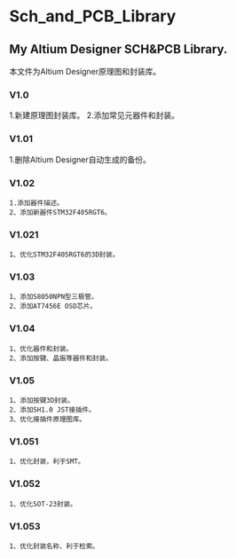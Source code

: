 ﻿# Sch_and_PCB_Library
## My Altium Designer SCH&PCB Library. 
本文件为Altium Designer原理图和封装库。
  
### V1.0
  1.新建原理图封装库。
  2.添加常见元器件和封装。
  
### V1.01
  1.删除Altium Designer自动生成的备份。
  
### V1.02
    1.添加器件描述。
    2、添加新器件STM32F405RGT6。
  
### V1.021
    1、优化STM32F405RGT6的3D封装。
  
### V1.03
    1、添加S8050NPN型三极管。
    2、添加AT7456E OSD芯片。
  
### V1.04
    1、优化器件和封装。
    2、添加按键、晶振等器件和封装。

### V1.05
    1、添加按键3D封装。
    2、添加SH1.0 JST接插件。
    3、优化接插件原理图库。
  
### V1.051
    1、优化封装，利于SMT。
  
### V1.052
    1、优化SOT-23封装。
  
### V1.053
    1、优化封装名称、利于检索。
